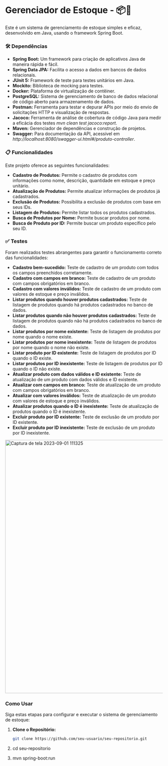 # Gerenciador de Estoque - 📦🚀
Este é um sistema de gerenciamento de estoque simples e eficaz, desenvolvido em Java, usando o framework Spring Boot.

### 🛠️ Dependências
* __Spring Boot:__ Um framework para criação de aplicativos Java de maneira rápida e fácil.
* __Spring Data JPA:__ Facilita o acesso a dados em bancos de dados relacionais.
* __JUnit 5:__ Framework de teste para testes unitários em Java.
* __Mockito:__ Biblioteca de mocking para testes.
* __Docker:__ Plataforma de virtualização de contêiner.
* __PostgreSQL:__ Sistema de gerenciamento de banco de dados relacional de código aberto para armazenamento de dados.
* __Postman:__ Ferramenta para testar e depurar APIs por meio do envio de solicitações HTTP e visualização de respostas.
* __Jacoco:__ Ferramenta de análise de cobertura de código Java para medir a eficácia dos testes _mvn clean test jacoco:report_.
* __Maven:__ Gerenciador de dependências e construção de projetos.
* __Swagger:__ Para documentação da API, acessível em _http://localhost:8080/swagger-ui.html#/produto-controller_.

### 📋 Funcionalidades
Este projeto oferece as seguintes funcionalidades:
* __Cadastro de Produtos:__ Permite o cadastro de produtos com informações como nome, descrição, quantidade em estoque e preço unitário.
* __Atualização de Produtos:__ Permite atualizar informações de produtos já cadastrados.
* __Exclusão de Produtos:__ Possibilita a exclusão de produtos com base em seus IDs.
* __Listagem de Produtos:__ Permite listar todos os produtos cadastrados.
* __Busca de Produtos por Nome:__ Permite buscar produtos por nome.
* __Busca de Produto por ID:__ Permite buscar um produto específico pelo seu ID.

### ✅ Testes
Foram realizados testes abrangentes para garantir o funcionamento correto das funcionalidades:

* __Cadastro bem-sucedido:__ Teste de cadastro de um produto com todos os campos preenchidos corretamente.
* __Cadastro com campos em branco:__ Teste de cadastro de um produto com campos obrigatórios em branco.
* __Cadastro com valores inválidos:__ Teste de cadastro de um produto com valores de estoque e preço inválidos.
* __Listar produtos quando houver produtos cadastrados:__ Teste de listagem de produtos quando há produtos cadastrados no banco de dados.
* __Listar produtos quando não houver produtos cadastrados:__ Teste de listagem de produtos quando não há produtos cadastrados no banco de dados.
* __Listar produtos por nome existente:__ Teste de listagem de produtos por nome quando o nome existe.
* __Listar produtos por nome inexistente:__ Teste de listagem de produtos por nome quando o nome não existe.
* __Listar produto por ID existente:__ Teste de listagem de produtos por ID quando o ID existe.
* __Listar produtos por ID inexistente:__ Teste de listagem de produtos por ID quando o ID não existe.
* __Atualizar produto com dados válidos e ID existente:__ Teste de atualização de um produto com dados válidos e ID existente.
* __Atualizar com campos em branco:__ Teste de atualização de um produto com campos obrigatórios em branco.
* __Atualizar com valores inválidos:__ Teste de atualização de um produto com valores de estoque e preço inválidos.
* __Atualizar produtos quando o ID é inexistente:__ Teste de atualização de produtos quando o ID é inexistente.
* __Excluir produto por ID existente:__ Teste de exclusão de um produto por ID existente.
* __Excluir produto por ID inexistente:__ Teste de exclusão de um produto por ID inexistente.

<img width="807" alt="Captura de tela 2023-09-01 111325" src="https://github.com/thaisbbreder-zup/API_GerenciadorDeEstoque/assets/133882082/fbca0353-a0e6-48b0-94ea-0a17d8944b52">

### Como Usar

Siga estas etapas para configurar e executar o sistema de gerenciamento de estoque:

1. **Clone o Repositório:**

   ```bash
   git clone https://github.com/seu-usuario/seu-repositorio.git

2. cd seu-repositorio
3. mvn spring-boot:run

